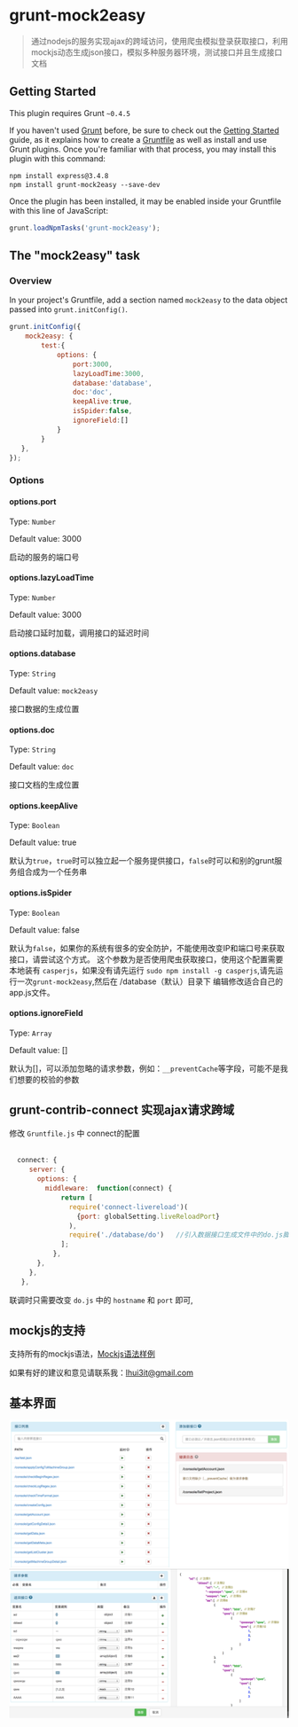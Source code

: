 # grunt-mock2easy

> 通过nodejs的服务实现ajax的跨域访问，使用爬虫模拟登录获取接口，利用mockjs动态生成json接口，模拟多种服务器环境，测试接口并且生成接口文档

## Getting Started
This plugin requires Grunt `~0.4.5`

If you haven't used [Grunt](http://gruntjs.com/) before, be sure to check out the [Getting Started](http://gruntjs.com/getting-started) guide, as it explains how to create a [Gruntfile](http://gruntjs.com/sample-gruntfile) as well as install and use Grunt plugins. Once you're familiar with that process, you may install this plugin with this command:

```shell
npm install express@3.4.8
npm install grunt-mock2easy --save-dev
```

Once the plugin has been installed, it may be enabled inside your Gruntfile with this line of JavaScript:

```js
grunt.loadNpmTasks('grunt-mock2easy');
```

## The "mock2easy" task

### Overview
In your project's Gruntfile, add a section named `mock2easy` to the data object passed into `grunt.initConfig()`.

```js
grunt.initConfig({
    mock2easy: {
        test:{
            options: {
                port:3000,
                lazyLoadTime:3000,
                database:'database',
                doc:'doc',
                keepAlive:true,
                isSpider:false,
                ignoreField:[]
            }
        }
   },
});
```

### Options

#### options.port

Type: `Number`

Default value: 3000

启动的服务的端口号 

#### options.lazyLoadTime

Type: `Number`

Default value: 3000

启动接口延时加载，调用接口的延迟时间 

#### options.database

Type: `String`

Default value: `mock2easy`

接口数据的生成位置

#### options.doc

Type: `String`

Default value: `doc`

接口文档的生成位置

#### options.keepAlive

Type: `Boolean`

Default value: true

默认为`true`，`true`时可以独立起一个服务提供接口，`false`时可以和别的grunt服务组合成为一个任务串


#### options.isSpider

Type: `Boolean`

Default value: false

默认为`false`，如果你的系统有很多的安全防护，不能使用改变IP和端口号来获取接口，请尝试这个方式。
这个参数为是否使用爬虫获取接口，使用这个配置需要本地装有 `casperjs`，如果没有请先运行 `sudo npm install -g casperjs`,请先运行一次`grunt-mock2easy`,然后在 /database（默认）目录下 编辑修改适合自己的app.js文件。

#### options.ignoreField

Type: `Array`

Default value: []

默认为[]，可以添加忽略的请求参数，例如：`__preventCache`等字段，可能不是我们想要的校验的参数


## grunt-contrib-connect 实现ajax请求跨域

修改 `Gruntfile.js` 中 connect的配置
```js
  
  connect: {
     server: {
       options: {
         middleware:  function(connect) {
             return [
               require('connect-livereload')(
                 {port: globalSetting.liveReloadPort}
               ),
               require('./database/do')   //引入数据接口生成文件中的do.js脚本
             ];
           },
       },
     },
   },

```

联调时只需要改变 `do.js` 中的  `hostname` 和 `port` 即可,



## mockjs的支持

支持所有的mockjs语法，[Mockjs语法样例](http://mockjs.com/demo/mock.html) 

如果有好的建议和意见请联系我：lhui3it@gmail.com

## 基本界面

![image](https://raw.githubusercontent.com/appLhui/grunt-mock2easy/master/img/index.png) 
![image](https://raw.githubusercontent.com/appLhui/grunt-mock2easy/master/img/detail.png) 





